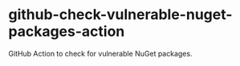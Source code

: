 # github-check-vulnerable-nuget-packages-action
GitHub Action to check for vulnerable NuGet packages.
